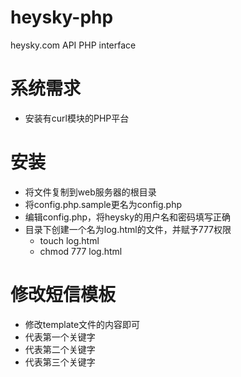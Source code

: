 # heysky-php
heysky.com API PHP interface

# 系统需求

* 安装有curl模块的PHP平台

# 安装

* 将文件复制到web服务器的根目录
* 将config.php.sample更名为config.php
* 编辑config.php，将heysky的用户名和密码填写正确
* 目录下创建一个名为log.html的文件，并赋予777权限
    * touch log.html
    * chmod 777 log.html

# 修改短信模板

* 修改template文件的内容即可
* <text1>代表第一个关键字
* <text2>代表第二个关键字
* <text3>代表第三个关键字
